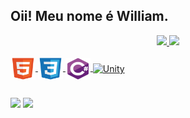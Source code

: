 ## Oii! Meu nome é William.

<div align="center">
  <a href="https://github.com/WillSantos5">
  <img height="180em" src="https://github-readme-stats.vercel.app/api?username=WillSantos5&show_icons=true&theme=dark&include_all_commits=true&count_private=true"/>
  <img height="180em" src="https://github-readme-stats.vercel.app/api/top-langs/?username=WillSantos5&layout=compact&langs_count=7&theme=dark"/>
</div>

<div style="display: inline_block"><br>
  <img align="center" alt="HTML" height="35" width="40" src="https://raw.githubusercontent.com/devicons/devicon/master/icons/html5/html5-original.svg">
  <img align="center" alt="CSS" height="35" width="40" src="https://raw.githubusercontent.com/devicons/devicon/master/icons/css3/css3-original.svg">
  <img align="center" alt="Csharp" height="35" width="40" src="https://raw.githubusercontent.com/devicons/devicon/master/icons/csharp/csharp-original.svg">
  <img align="center" alt="Unity" src="https://img.shields.io/badge/Unity-100000?style=for-the-badge&logo=unity&logoColor=white">
  </div>

##

<div>
  <a href="https://www.linkedin.com/in/williamsantos12/" target="_blank"><img src="https://img.shields.io/badge/-LinkedIn-%230077B5?style=for-the-badge&logo=linkedin&logoColor=white" target="_blank"></a> 
  <a href="https://www.behance.net/WillSantos55" target="_blank"><img src="https://img.shields.io/badge/Behance-0054F7?style=for-the-badge&logo=behance&logoColor=white" target="_blank"></a> 
</div>
